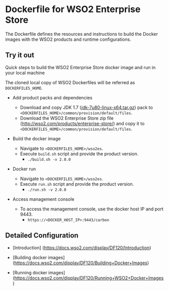 # Dockerfile for WSO2 Enterprise Store #
The Dockerfile defines the resources and instructions to build the Docker images with the WSO2 products and runtime configurations.

## Try it out
Quick steps to build the WSO2 Enterprise Store docker image and run in your local machine

The cloned local copy of WSO2 Dockerfiles will be referred as `DOCKERFILES_HOME`.

* Add product packs and dependencies
    - Download and copy JDK 1.7 ([jdk-7u80-linux-x64.tar.gz](http://www.oracle.com/technetwork/java/javase/downloads/jdk7-downloads-1880260.html)) pack to `<DOCKERFILES_HOME>/common/provision/default/files`.
    - Download the WSO2 Enterprise Store zip file (http://wso2.com/products/enterprise-store/) and copy it to `<DOCKERFILES_HOME>/common/provision/default/files`.

* Build the docker image
    - Navigate to `<DOCKERFILES_HOME>/wso2es`.
    - Execute `build.sh` script and provide the product version.
        + `./build.sh -v 2.0.0`

* Docker run
    - Navigate to `<DOCKERFILES_HOME>/wso2es`.
    - Execute `run.sh` script and provide the product version.
        + `./run.sh -v 2.0.0`

* Access management console
    -  To access the management console, use the docker host IP and port 9443.
        + `https://<DOCKER_HOST_IP>:9443/carbon`

## Detailed Configuration

* [Introduction] (https://docs.wso2.com/display/DF120/Introduction)

* [Building docker images] (https://docs.wso2.com/display/DF120/Building+Docker+Images)

* [Running docker images] (https://docs.wso2.com/display/DF120/Running+WSO2+Docker+Images)
